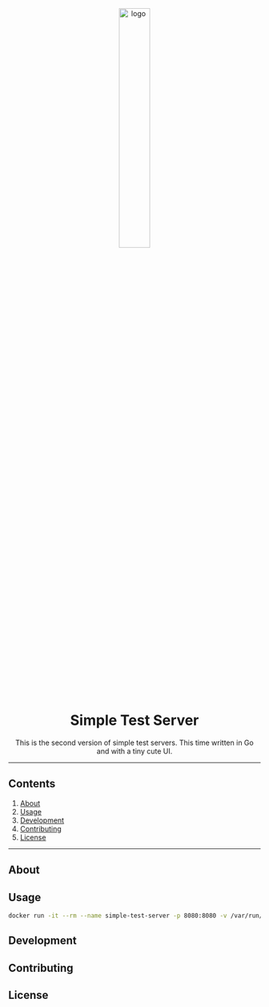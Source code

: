 <div align="center">
    <img width="35%" alt="logo" src=""/>
</div>
<div align="center">
    <h1>Simple Test Server</h1>
    <span>This is the second version of simple test servers. This time written in Go and with a tiny cute UI.</span>
</div>

---

## Contents

1. [About](#about)
2. [Usage](#usage)
3. [Development](#development)
4. [Contributing](#contributing)
5. [License](#license)

---

## About

## Usage

```bash
docker run -it --rm --name simple-test-server -p 8080:8080 -v /var/run/docker.sock:/var/run/docker.sock ghcr.io/tim0-12432/simple-test-server-2:latest
```

## Development

## Contributing

## License

